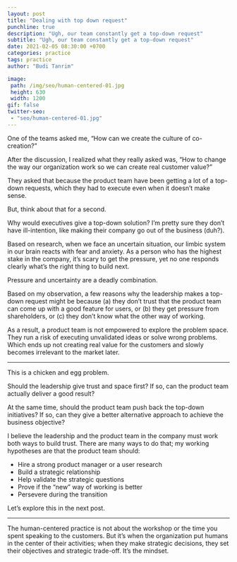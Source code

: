 ```yaml
---
layout: post
title: "Dealing with top down request"
punchline: true
description: "Ugh, our team constantly get a top-down request"
subtitle: "Ugh, our team constantly get a top-down request"
date: 2021-02-05 08:30:00 +0700
categories: practice
tags: practice
author: "Budi Tanrim"

image:
 path: /img/seo/human-centered-01.jpg
 height: 630
 width: 1200
gif: false
twitter-seo: 
 - "seo/human-centered-01.jpg"
---
```


One of the teams asked me, “How can we create the culture of co-creation?”

After the discussion, I realized what they really asked was, “How to change the way our organization work so we can create real customer value?”

They asked that because the product team have been getting a lot of a top-down requests, which they had to execute even when it doesn’t make sense. 

But, think about that for a second.

Why would executives give a top-down solution? I’m pretty sure they don’t have ill-intention, like making their company go out of the business (duh?).

Based on research, when we face an uncertain situation, our limbic system in our brain reacts with fear and anxiety. As a person who has the highest stake in the company, it’s scary to get the pressure, yet no one responds clearly what’s the right thing to build next.

Pressure and uncertainty are a deadly combination.

Based on my observation, a few reasons why the leadership makes a top-down request might be because (a) they don’t trust that the product team can come up with a good feature for users, or (b) they get pressure from shareholders, or (c) they don’t know what the other way of working.

As a result, a product team is not empowered to explore the problem space. They run a risk of executing unvalidated ideas or solve wrong problems. Which ends up not creating real value for the customers and slowly becomes irrelevant to the market later.

---

This is a chicken and egg problem.

Should the leadership give trust and space first? If so, can the product team actually deliver a good result?

At the same time, should the product team push back the top-down initiatives? If so, can they give a better alternative approach to achieve the business objective?

I believe the leadership and the product team in the company must work both ways to build trust. There are many ways to do that; my working hypotheses are that the product team should:

- Hire a strong product manager or a user research
- Build a strategic relationship
- Help validate the strategic questions
- Prove if the “new” way of working is better
- Persevere during the transition

Let’s explore this in the next post.

---

The human-centered practice is not about the workshop or the time you spent speaking to the customers. But it’s when the organization put humans in the center of their activities; when they make strategic decisions, they set their objectives and strategic trade-off. It’s the mindset.
